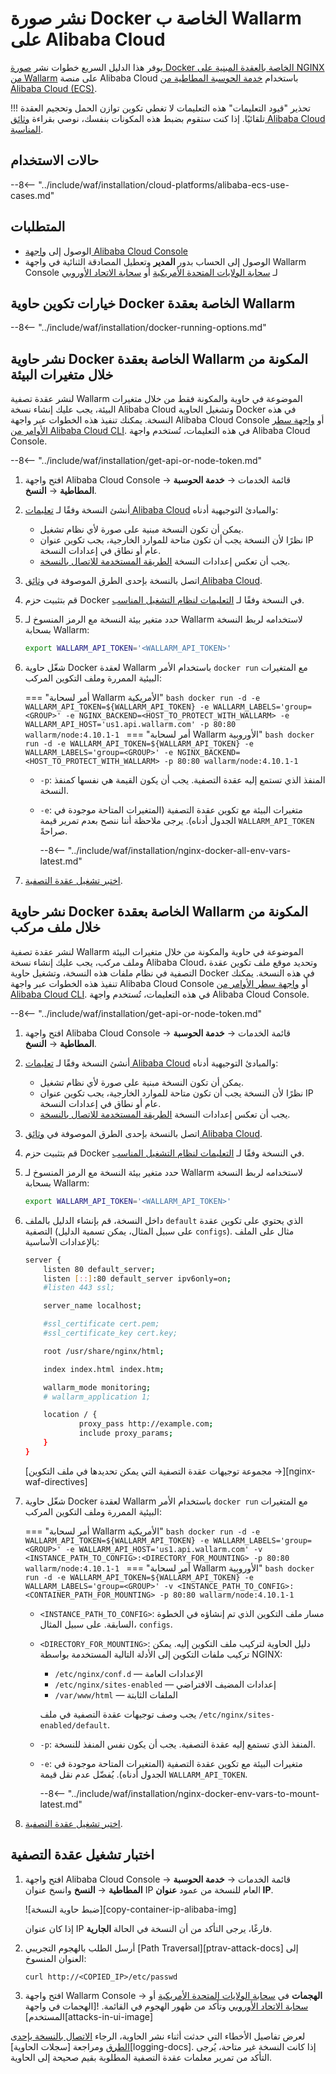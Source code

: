 # نشر صورة Docker الخاصة ب Wallarm على Alibaba Cloud

يوفر هذا الدليل السريع خطوات نشر [صورة Docker الخاصة بالعقدة المبنية على NGINX من Wallarm](https://hub.docker.com/r/wallarm/node) على منصة Alibaba Cloud باستخدام [خدمة الحوسبة المطاطية من Alibaba Cloud (ECS)](https://www.alibabacloud.com/product/ecs).

!!! تحذير "قيود التعليمات"
    هذه التعليمات لا تغطي تكوين توازن الحمل وتحجيم العقدة تلقائيًا. إذا كنت ستقوم بضبط هذه المكونات بنفسك، نوصي بقراءة [وثائق Alibaba Cloud المناسبة](https://www.alibabacloud.com/help/product/27537.htm?spm=a2c63.m28257.a1.82.dfbf5922VNtjka).

## حالات الاستخدام

--8<-- "../include/waf/installation/cloud-platforms/alibaba-ecs-use-cases.md"

## المتطلبات

* الوصول إلى [واجهة Alibaba Cloud Console](https://account.alibabacloud.com/login/login.htm)
* الوصول إلى الحساب بدور **المدير** وتعطيل المصادقة الثنائية في واجهة Wallarm Console لـ [سحابة الولايات المتحدة الأمريكية](https://us1.my.wallarm.com/) أو [سحابة الاتحاد الأوروبي](https://my.wallarm.com/)

## خيارات تكوين حاوية Docker الخاصة بعقدة Wallarm

--8<-- "../include/waf/installation/docker-running-options.md"

## نشر حاوية Docker الخاصة بعقدة Wallarm المكونة من خلال متغيرات البيئة

لنشر عقدة تصفية Wallarm الموضوعة في حاوية والمكونة فقط من خلال متغيرات البيئة، يجب عليك إنشاء نسخة Alibaba Cloud وتشغيل الحاوية Docker في هذه النسخة. يمكنك تنفيذ هذه الخطوات عبر واجهة Alibaba Cloud Console أو [واجهة سطر الأوامر من Alibaba Cloud CLI](https://www.alibabacloud.com/help/doc-detail/25499.htm). في هذه التعليمات، تُستخدم واجهة Alibaba Cloud Console.

--8<-- "../include/waf/installation/get-api-or-node-token.md"

1. افتح واجهة Alibaba Cloud Console → قائمة الخدمات → **خدمة الحوسبة المطاطية** → **النسخ**.
1. أنشئ النسخة وفقًا لـ [تعليمات Alibaba Cloud](https://www.alibabacloud.com/help/doc-detail/87190.htm?spm=a2c63.p38356.b99.137.77df24df7fJ2XX) والمبادئ التوجيهية أدناه:

    * يمكن أن تكون النسخة مبنية على صورة لأي نظام تشغيل.
    * نظرًا لأن النسخة يجب أن تكون متاحة للموارد الخارجية، يجب تكوين عنوان IP عام أو نطاق في إعدادات النسخة.
    * يجب أن تعكس إعدادات النسخة [الطريقة المستخدمة للاتصال بالنسخة](https://www.alibabacloud.com/help/doc-detail/71529.htm?spm=a2c63.p38356.b99.143.22388e44kpTM1l).
1. اتصل بالنسخة بإحدى الطرق الموصوفة في [وثائق Alibaba Cloud](https://www.alibabacloud.com/help/doc-detail/71529.htm?spm=a2c63.p38356.b99.143.22388e44kpTM1l).
1. قم بتثبيت حزم Docker في النسخة وفقًا لـ [التعليمات لنظام التشغيل المناسب](https://docs.docker.com/engine/install/#server).
1. حدد متغير بيئة النسخة مع الرمز المنسوخ لـ Wallarm لاستخدامه لربط النسخة بسحابة Wallarm:

    ```bash
    export WALLARM_API_TOKEN='<WALLARM_API_TOKEN>'
    ```
1. شغّل حاوية Docker لعقدة Wallarm باستخدام الأمر `docker run` مع المتغيرات البيئية الممررة وملف التكوين المركب:

    === "أمر لسحابة Wallarm الأمريكية"
        ```bash
        docker run -d -e WALLARM_API_TOKEN=${WALLARM_API_TOKEN} -e WALLARM_LABELS='group=<GROUP>' -e NGINX_BACKEND=<HOST_TO_PROTECT_WITH_WALLARM> -e WALLARM_API_HOST='us1.api.wallarm.com' -p 80:80 wallarm/node:4.10.1-1
        ```
    === "أمر لسحابة Wallarm الأوروبية"
        ```bash
        docker run -d -e WALLARM_API_TOKEN=${WALLARM_API_TOKEN} -e WALLARM_LABELS='group=<GROUP>' -e NGINX_BACKEND=<HOST_TO_PROTECT_WITH_WALLARM> -p 80:80 wallarm/node:4.10.1-1
        ```
        
    * `-p`: المنفذ الذي تستمع إليه عقدة التصفية. يجب أن يكون القيمة هي نفسها كمنفذ النسخة.
    * `-e`: متغيرات البيئة مع تكوين عقدة التصفية (المتغيرات المتاحة موجودة في الجدول أدناه). يرجى ملاحظة أننا ننصح بعدم تمرير قيمة `WALLARM_API_TOKEN` صراحةً.

        --8<-- "../include/waf/installation/nginx-docker-all-env-vars-latest.md"
1. [اختبر تشغيل عقدة التصفية](#testing-the-filtering-node-operation).

## نشر حاوية Docker الخاصة بعقدة Wallarm المكونة من خلال ملف مركب

لنشر عقدة تصفية Wallarm الموضوعة في حاوية والمكونة من خلال متغيرات البيئة وملف مركب، يجب عليك إنشاء نسخة Alibaba Cloud، وتحديد موقع ملف تكوين عقدة التصفية في نظام ملفات هذه النسخة، وتشغيل حاوية Docker في هذه النسخة. يمكنك تنفيذ هذه الخطوات عبر واجهة Alibaba Cloud Console أو [واجهة سطر الأوامر من Alibaba Cloud CLI](https://www.alibabacloud.com/help/doc-detail/25499.htm). في هذه التعليمات، تُستخدم واجهة Alibaba Cloud Console.

--8<-- "../include/waf/installation/get-api-or-node-token.md"
            
1. افتح واجهة Alibaba Cloud Console → قائمة الخدمات → **خدمة الحوسبة المطاطية** → **النسخ**.
1. أنشئ النسخة وفقًا لـ [تعليمات Alibaba Cloud](https://www.alibabacloud.com/help/doc-detail/87190.htm?spm=a2c63.p38356.b99.137.77df24df7fJ2XX) والمبادئ التوجيهية أدناه:

    * يمكن أن تكون النسخة مبنية على صورة لأي نظام تشغيل.
    * نظرًا لأن النسخة يجب أن تكون متاحة للموارد الخارجية، يجب تكوين عنوان IP عام أو نطاق في إعدادات النسخة.
    * يجب أن تعكس إعدادات النسخة [الطريقة المستخدمة للاتصال بالنسخة](https://www.alibabacloud.com/help/doc-detail/71529.htm?spm=a2c63.p38356.b99.143.22388e44kpTM1l).
1. اتصل بالنسخة بإحدى الطرق الموصوفة في [وثائق Alibaba Cloud](https://www.alibabacloud.com/help/doc-detail/71529.htm?spm=a2c63.p38356.b99.143.22388e44kpTM1l).
1. قم بتثبيت حزم Docker في النسخة وفقًا لـ [التعليمات لنظام التشغيل المناسب](https://docs.docker.com/engine/install/#server).
1. حدد متغير بيئة النسخة مع الرمز المنسوخ لـ Wallarm لاستخدامه لربط النسخة بسحابة Wallarm:

    ```bash
    export WALLARM_API_TOKEN='<WALLARM_API_TOKEN>'
    ```
1. داخل النسخة، قم بإنشاء الدليل بالملف `default` الذي يحتوي على تكوين عقدة التصفية (على سبيل المثال، يمكن تسمية الدليل `configs`). مثال على الملف بالإعدادات الأساسية:

    ```bash
    server {
        listen 80 default_server;
        listen [::]:80 default_server ipv6only=on;
        #listen 443 ssl;

        server_name localhost;

        #ssl_certificate cert.pem;
        #ssl_certificate_key cert.key;

        root /usr/share/nginx/html;

        index index.html index.htm;

        wallarm_mode monitoring;
        # wallarm_application 1;

        location / {
                proxy_pass http://example.com;
                include proxy_params;
        }
    }
    ```

    [مجموعة توجيهات عقدة التصفية التي يمكن تحديدها في ملف التكوين →][nginx-waf-directives]
1. شغّل حاوية Docker لعقدة Wallarm باستخدام الأمر `docker run` مع المتغيرات البيئية الممررة وملف التكوين المركب:

    === "أمر لسحابة Wallarm الأمريكية"
        ```bash
        docker run -d -e WALLARM_API_TOKEN=${WALLARM_API_TOKEN} -e WALLARM_LABELS='group=<GROUP>' -e WALLARM_API_HOST='us1.api.wallarm.com' -v <INSTANCE_PATH_TO_CONFIG>:<DIRECTORY_FOR_MOUNTING> -p 80:80 wallarm/node:4.10.1-1
        ```
    === "أمر لسحابة Wallarm الأوروبية"
        ```bash
        docker run -d -e WALLARM_API_TOKEN=${WALLARM_API_TOKEN} -e WALLARM_LABELS='group=<GROUP>' -v <INSTANCE_PATH_TO_CONFIG>:<CONTAINER_PATH_FOR_MOUNTING> -p 80:80 wallarm/node:4.10.1-1
        ```

    * `<INSTANCE_PATH_TO_CONFIG>`: مسار ملف التكوين الذي تم إنشاؤه في الخطوة السابقة. على سبيل المثال، `configs`.
    * `<DIRECTORY_FOR_MOUNTING>`: دليل الحاوية لتركيب ملف التكوين إليه. يمكن تركيب ملفات التكوين إلى الأدلة التالية المستخدمة بواسطة NGINX:

        * `/etc/nginx/conf.d` — الإعدادات العامة
        * `/etc/nginx/sites-enabled` — إعدادات المضيف الافتراضي
        * `/var/www/html` — الملفات الثابتة

        يجب وصف توجيهات عقدة التصفية في ملف `/etc/nginx/sites-enabled/default`.
    
    * `-p`: المنفذ الذي تستمع إليه عقدة التصفية. يجب أن يكون نفس المنفذ للنسخة.
    * `-e`: متغيرات البيئة مع تكوين عقدة التصفية (المتغيرات المتاحة موجودة في الجدول أدناه). يُفضّل عدم نقل قيمة `WALLARM_API_TOKEN`.

        --8<-- "../include/waf/installation/nginx-docker-env-vars-to-mount-latest.md"
1. [اختبر تشغيل عقدة التصفية](#testing-the-filtering-node-operation).

## اختبار تشغيل عقدة التصفية

1. افتح واجهة Alibaba Cloud Console → قائمة الخدمات → **خدمة الحوسبة المطاطية** → **النسخ** وانسخ عنوان IP العام للنسخة من عمود **عنوان IP**.

    ![ضبط حاوية النسخة][copy-container-ip-alibaba-img]

    إذا كان عنوان IP فارغًا، يرجى التأكد من أن النسخة في الحالة **الجارية**.

2. أرسل الطلب بالهجوم التجريبي [Path Traversal][ptrav-attack-docs] إلى العنوان المنسوخ:

    ```
    curl http://<COPIED_IP>/etc/passwd
    ```
3. افتح واجهة Wallarm Console → **الهجمات** في [سحابة الولايات المتحدة الأمريكية](https://us1.my.wallarm.com/attacks) أو [سحابة الاتحاد الأوروبي](https://my.wallarm.com/attacks) وتأكد من ظهور الهجوم في القائمة.
    ![الهجمات في واجهة المستخدم][attacks-in-ui-image]

لعرض تفاصيل الأخطاء التي حدثت أثناء نشر الحاوية، الرجاء [الاتصال بالنسخة بإحدى الطرق](https://www.alibabacloud.com/help/doc-detail/71529.htm?spm=a2c63.p38356.b99.143.22388e44kpTM1l) ومراجعة [سجلات الحاوية][logging-docs]. إذا كانت النسخة غير متاحة، يُرجى التأكد من تمرير معلمات عقدة التصفية المطلوبة بقيم صحيحة إلى الحاوية.